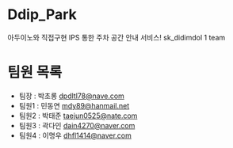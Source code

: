 # Ddip_Park
아두이노와 직접구현 IPS 통한 주차 공간 안내 서비스! sk_didimdol 1 team

# 팀원 목록
- 팀장 : 박초롱 dpdltl78@nave.com
- 팀원1 : 민동연 mdy89@hanmail.net
- 팀원2 : 박태준 taejun0525@nate.com
- 팀원3 : 곽다인 dain4270@naver.com
- 팀원4 : 이명우 dhfl1414@naver.com